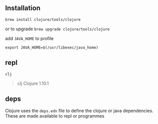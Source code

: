 ## Installation

`brew install clojure/tools/clojure`

or to upgrade 
`brew upgrade clojure/tools/clojure`

add `JAVA_HOME` to profile

`export JAVA_HOME=$(/usr/libexec/java_home)`

## repl

`clj`
>clj
>Clojure 1.10.1

## deps

Clojure uses the `deps.edn` file to define the clojure or java dependencies. These are made available to repl or programmes